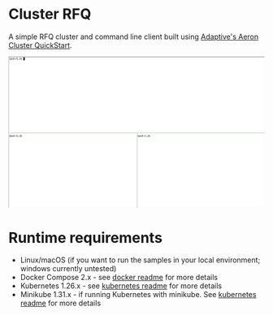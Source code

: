 # Cluster RFQ

A simple RFQ cluster and command line client built using [Adaptive's Aeron Cluster QuickStart](https://github.com/AdaptiveConsulting/aeron-io-samples).

![RFQ Cluster](image/rfq-sample-flow.gif)

# Runtime requirements

- Linux/macOS (if you want to run the samples in your local environment; windows currently untested)
- Docker Compose 2.x - see [docker readme](docker/readme.md) for more details
- Kubernetes 1.26.x  - see [kubernetes readme](kubernetes/readme.md) for more details
- Minikube 1.31.x - if running Kubernetes with minikube. See [kubernetes readme](kubernetes/readme.md) for more details

